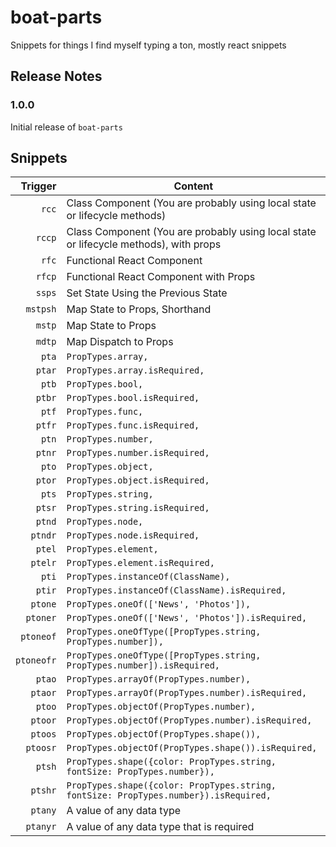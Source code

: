 # boat-parts

Snippets for things I find myself typing a ton, mostly react snippets

## Release Notes

### 1.0.0

Initial release of `boat-parts`

## Snippets

|    Trigger | Content                                                                               |
| ---------: | ------------------------------------------------------------------------------------- |
|      `rcc` | Class Component (You are probably using local state or lifecycle methods)             |
|     `rccp` | Class Component (You are probably using local state or lifecycle methods), with props |
|      `rfc` | Functional React Component                                                            |
|     `rfcp` | Functional React Component with Props                                                 |
|     `ssps` | Set State Using the Previous State                                                    |
|   `mstpsh` | Map State to Props, Shorthand                                                         |
|     `mstp` | Map State to Props                                                                    |
|     `mdtp` | Map Dispatch to Props                                                                 |
|      `pta` | `PropTypes.array,`                                                                    |
|     `ptar` | `PropTypes.array.isRequired,`                                                         |
|      `ptb` | `PropTypes.bool,`                                                                     |
|     `ptbr` | `PropTypes.bool.isRequired,`                                                          |
|      `ptf` | `PropTypes.func,`                                                                     |
|     `ptfr` | `PropTypes.func.isRequired,`                                                          |
|      `ptn` | `PropTypes.number,`                                                                   |
|     `ptnr` | `PropTypes.number.isRequired,`                                                        |
|      `pto` | `PropTypes.object,`                                                                   |
|     `ptor` | `PropTypes.object.isRequired,`                                                        |
|      `pts` | `PropTypes.string,`                                                                   |
|     `ptsr` | `PropTypes.string.isRequired,`                                                        |
|     `ptnd` | `PropTypes.node,`                                                                     |
|    `ptndr` | `PropTypes.node.isRequired,`                                                          |
|     `ptel` | `PropTypes.element,`                                                                  |
|    `ptelr` | `PropTypes.element.isRequired,`                                                       |
|      `pti` | `PropTypes.instanceOf(ClassName),`                                                    |
|     `ptir` | `PropTypes.instanceOf(ClassName).isRequired,`                                         |
|    `ptone` | `PropTypes.oneOf(['News', 'Photos']),`                                                |
|   `ptoner` | `PropTypes.oneOf(['News', 'Photos']).isRequired,`                                     |
|  `ptoneof` | `PropTypes.oneOfType([PropTypes.string, PropTypes.number]),`                          |
| `ptoneofr` | `PropTypes.oneOfType([PropTypes.string, PropTypes.number]).isRequired,`               |
|     `ptao` | `PropTypes.arrayOf(PropTypes.number),`                                                |
|    `ptaor` | `PropTypes.arrayOf(PropTypes.number).isRequired,`                                     |
|     `ptoo` | `PropTypes.objectOf(PropTypes.number),`                                               |
|    `ptoor` | `PropTypes.objectOf(PropTypes.number).isRequired,`                                    |
|    `ptoos` | `PropTypes.objectOf(PropTypes.shape()),`                                              |
|   `ptoosr` | `PropTypes.objectOf(PropTypes.shape()).isRequired,`                                   |
|     `ptsh` | `PropTypes.shape({color: PropTypes.string, fontSize: PropTypes.number}),`             |
|    `ptshr` | `PropTypes.shape({color: PropTypes.string, fontSize: PropTypes.number}).isRequired,`  |
|    `ptany` | A value of any data type                                                              |
|   `ptanyr` | A value of any data type that is required                                             |
